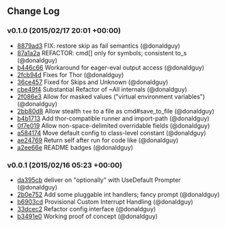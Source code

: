 ## Change Log

### v0.1.0 (2015/02/17 20:01 +00:00)
- [8879ad3](https://github.com/donaldguy/dramaturg/commit/8879ad33ce818fa60f9eb67b05e53d314ea60566) FIX: restore skip as fail semantics (@donaldguy)
- [87a1a2a](https://github.com/donaldguy/dramaturg/commit/87a1a2aa5089997e3d3a1e46c2933ccdee120653) REFACTOR: cmd[] only for symbols; consistent to_s (@donaldguy)
- [b446c66](https://github.com/donaldguy/dramaturg/commit/b446c66c98ba082860e2e921a32c286a69363ece) Workaround for eager-eval output access (@donaldguy)
- [2fcb94d](https://github.com/donaldguy/dramaturg/commit/2fcb94d1c7c8651e9da9eca54e98f26414c91961) Fixes for Thor (@donaldguy)
- [36ce457](https://github.com/donaldguy/dramaturg/commit/36ce457155ea878ec27591ebdffef1c4f4382993) Fixed for Skips and Unknown (@donaldguy)
- [cbe49f4](https://github.com/donaldguy/dramaturg/commit/cbe49f4ed21915d2d5cf038d252f87200c7397e6) Substantial Refactor of ~All internals (@donaldguy)
- [2f086e3](https://github.com/donaldguy/dramaturg/commit/2f086e34ee13f668062dec5a68c72072dfbc3dcc) Allow for masked values ("virtual environment variables") (@donaldguy)
- [2bb80d8](https://github.com/donaldguy/dramaturg/commit/2bb80d85246b37aa15d159932205590e0df3c9da) Allow stealth `tee` to a file as cmd#save_to_file (@donaldguy)
- [b4b1713](https://github.com/donaldguy/dramaturg/commit/b4b1713c5b36f33c8aac73066dd3ab517a5f8f34) Add thor-compatible runner and import-path (@donaldguy)
- [0f7e019](https://github.com/donaldguy/dramaturg/commit/0f7e019934165bf532108703daf56a1e5065c2e2) Allow non-space-delimited overridable fields (@donaldguy)
- [a584174](https://github.com/donaldguy/dramaturg/commit/a584174b8ce9d2ebd25eda07fac219bd815b58ef) Move default config to class-level constant (@donaldguy)
- [ae24769](https://github.com/donaldguy/dramaturg/commit/ae247696e8366b3bf775a93e57c151d0312630cc) Return self after run for code like (@donaldguy)
- [a2ee66e](https://github.com/donaldguy/dramaturg/commit/a2ee66e6a74cf8f4f72fe132050c74e40a066a4e) README badges (@donaldguy)

### v0.0.1 (2015/02/16 05:23 +00:00)
- [da395cb](https://github.com/donaldguy/dramaturg/commit/da395cb5ce793f25ec871b42b8f95a5c7c1f312c) deliver on "optionally" with UseDefault Prompter (@donaldguy)
- [2b0e752](https://github.com/donaldguy/dramaturg/commit/2b0e752a2b29c60f946a264a0a6e5ac9ddd67a6a) Add some pluggable int handlers; fancy prompt (@donaldguy)
- [b6903cd](https://github.com/donaldguy/dramaturg/commit/b6903cd3a4fb1e7b5fbdb53ae2818d944f1b765c) Provisional Custom Interrupt Handling (@donaldguy)
- [33dcec2](https://github.com/donaldguy/dramaturg/commit/33dcec2c0fc3768088eadd2227fac1183f6eec7e) Refactor config interface (@donaldguy)
- [b3491e0](https://github.com/donaldguy/dramaturg/commit/b3491e01ee89fd0d7e85d0c9e9b4669ad444a5b7) Working proof of concept (@donaldguy)